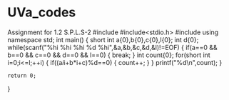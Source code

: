 # UVa_codes
Assignment for 1.2 S.P.L.S-2 
#include<iostream>
#include<stdio.h>
#include<cmath>
using namespace std;
int main()
{
    short int a{0},b{0},c{0},l{0};
    int d{0};
    while(scanf("%hi %hi %hi %d %hi",&a,&b,&c,&d,&l)!=EOF)
    {
        if(a==0 && b==0 && c==0 && d==0 && l==0)
        {
            break;
        }
        int count{0};
        for(short int i=0;i<=l;++i)
        {
            if((a*i*i+b*i+c)%d==0)
            {
                count++;
            }
        }
        printf("%d\n",count);
    }

    return 0;
}
